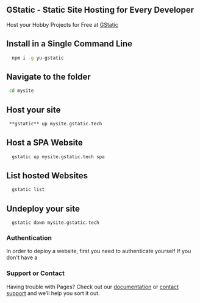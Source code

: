 ## GStatic - Static Site Hosting for Every Developer



Host your Hobby Projects for Free at [GStatic](https://gstatic.tech)

## Install in a Single Command Line

```bash
  npm i -g yu-gstatic
```

## Navigate to the folder 

```bash
 cd mysite
```
## Host your site

```bash
 **gstatic** up mysite.gstatic.tech
```
## Host a SPA Website
```bash
  gstatic up mysite.gstatic.tech spa
```
## List hosted Websites
```bash
  gstatic list
```

## Undeploy your site
```
  gstatic down mysite.gstatic.tech
```  

### Authentication
 In order to deploy a website, first you need to authenticate yourself
 If you don't have a 
  
### Support or Contact

Having trouble with Pages? Check out our [documentation](https://help.github.com/categories/github-pages-basics/) or [contact support](https://github.com/contact) and we’ll help you sort it out.
